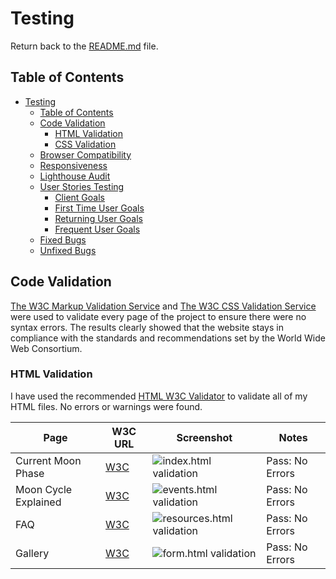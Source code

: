 # Testing

Return back to the [README.md](README.md) file.

## Table of Contents

- [Testing](#testing)
  - [Table of Contents](#table-of-contents)
  - [Code Validation](#code-validation)
    - [HTML Validation](#html-validation)
    - [CSS Validation](#css-validation)
  - [Browser Compatibility](#browser-compatibility)
  - [Responsiveness](#responsiveness)
  - [Lighthouse Audit](#lighthouse-audit)
  - [User Stories Testing](#user-stories-testing)
    - [Client Goals](#client-goals)
    - [First Time User Goals](#first-time-user-goals)
    - [Returning User Goals](#returning-user-goals)
    - [Frequent User Goals](#frequent-user-goals)
  - [Fixed Bugs](#fixed-bugs)
  - [Unfixed Bugs](#unfixed-bugs)

## Code Validation

[The W3C Markup Validation Service](https://validator.w3.org/) and [The W3C CSS Validation Service](https://jigsaw.w3.org/css-validator/) were used to validate every page of the project to ensure there were no syntax errors. The results clearly showed that the website stays in compliance with the standards and recommendations set by the World Wide Web Consortium.

### HTML Validation

I have used the recommended [HTML W3C Validator](https://validator.w3.org) to validate all of my HTML files. No errors or warnings were found.

| Page | W3C URL | Screenshot | Notes |
| --- | --- | --- | --- |
| Current Moon Phase | [W3C](https://validator.w3.org/nu/?doc=https%3A%2F%2FNataliaCzeladka.github.io%2Fcelestial-buddies%2Findex.html) | ![index.html validation](docs/index.html_validation.png) | Pass: No Errors |
| Moon Cycle Explained | [W3C](https://validator.w3.org/nu/?doc=https%3A%2F%2Fnataliaczeladka.github.io%2Fits-just-a-phase%2Fcomment.html) | ![events.html validation](docs/events.html_validation.png) | Pass: No Errors |
| FAQ | [W3C](https://validator.w3.org/nu/?doc=https%3A%2F%2FNataliaCzeladka.github.io%2Fcelestial-buddies%2Fresources.html) | ![resources.html validation](docs/resources.html_validation.png) | Pass: No Errors |
| Gallery | [W3C](https://validator.w3.org/nu/?doc=https%3A%2F%2FNataliaCzeladka.github.io%2Fcelestial-buddies%2Fform.html) | ![form.html validation](docs/form.html_validation.png) | Pass: No Errors |